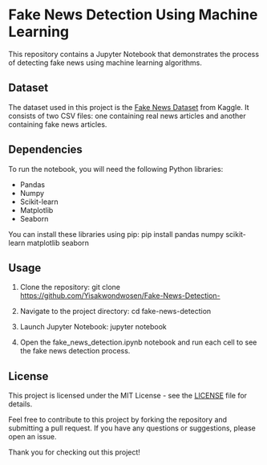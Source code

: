 

# Fake News Detection Using Machine Learning

This repository contains a Jupyter Notebook that demonstrates the process of detecting fake news using machine learning algorithms.

## Dataset
The dataset used in this project is the [Fake News Dataset](https://www.kaggle.com/clmentbisaillon/fake-and-real-news-dataset) from Kaggle. It consists of two CSV files: one containing real news articles and another containing fake news articles.

## Dependencies
To run the notebook, you will need the following Python libraries:
- Pandas
- Numpy
- Scikit-learn
- Matplotlib
- Seaborn

You can install these libraries using pip:
pip install pandas numpy scikit-learn matplotlib seaborn


## Usage
1. Clone the repository:
git clone https://github.com/Yisakwondwosen/Fake-News-Detection-


2. Navigate to the project directory:
cd fake-news-detection


3. Launch Jupyter Notebook:
jupyter notebook


4. Open the fake_news_detection.ipynb notebook and run each cell to see the fake news detection process.

## License
This project is licensed under the MIT License - see the [LICENSE](LICENSE) file for details.

Feel free to contribute to this project by forking the repository and submitting a pull request. If you have any questions or suggestions, please open an issue.

Thank you for checking out this project!
